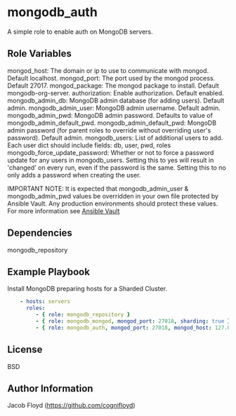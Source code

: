 mongodb_auth
============

A simple role to enable auth on MongoDB servers.

Role Variables
--------------

mongod_host: The domain or ip to use to communicate with mongod. Default localhost.
mongod_port: The port used by the mongod process. Default 27017.
mongod_package: The mongod package to install. Default mongodb-org-server.
authorization: Enable authorization. Default enabled.
mongodb_admin_db: MongoDB admin database (for adding users). Default admin.
mongodb_admin_user: MongoDB admin username. Default admin.
mongodb_admin_pwd: MongoDB admin password. Defaults to value of mongodb_admin_default_pwd.
mongodb_admin_default_pwd: MongoDB admin password (for parent roles to override without overriding user's password). Default admin.
mongodb_users: List of additional users to add. Each user dict should include fields: db, user, pwd, roles
mongodb_force_update_password: Whether or not to force a password update for any users in mongodb_users. Setting this to yes will result in 'changed' on every run, even if the password is the same. Setting this to no only adds a password when creating the user.

IMPORTANT NOTE: It is expected that mongodb_admin_user & mongodb_admin_pwd values be overridden in your own file protected by Ansible Vault. Any production environments should protect these values. For more information see [Ansible Vault](https://docs.ansible.com/ansible/latest/user_guide/vault.html)

Dependencies
------------

mongodb_repository

Example Playbook
----------------

Install MongoDB preparing hosts for a Sharded Cluster.

```yaml
    - hosts: servers
      roles:
         - { role: mongodb_repository }
         - { role: mongodb_mongod, mongod_port: 27018, sharding: true }
         - { role: mongodb_auth, mongod_port: 27018, mongod_host: 127.0.0.1, mongodb_admin_pwd: f00b@r }
```

License
-------

BSD

Author Information
------------------

Jacob Floyd (https://github.com/cognifloyd)
